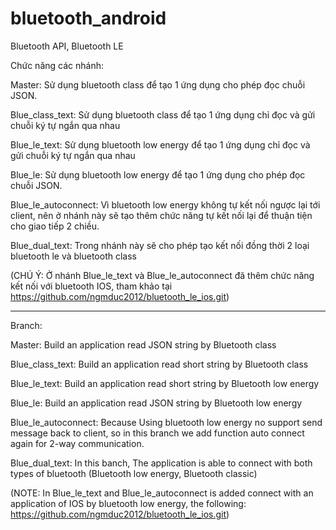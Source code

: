 # bluetooth_android
Bluetooth API, Bluetooth LE

Chức năng các nhánh:

Master: Sử dụng bluetooth class để tạo 1 ứng dụng cho phép đọc chuỗi JSON. 

Blue_class_text: Sử dụng bluetooth class để tạo 1 ứng dụng chỉ đọc và gửi chuỗi ký tự ngắn qua nhau  

Blue_le_text: Sử dụng bluetooth low energy để tạo 1 ứng dụng chỉ đọc và gửi chuỗi ký tự ngắn qua nhau

Blue_le:  Sử dụng bluetooth low energy để tạo 1 ứng dụng cho phép đọc chuỗi JSON. 

Blue_le_autoconnect: Vì bluetooth low energy không tự kết nối ngược lại tới client, nên ở nhánh này sẽ 
tạo thêm chức năng tự kết nối lại để thuận tiện cho giao tiếp 2 chiều. 

Blue_dual_text: Trong nhánh này sẽ cho phép tạo kết nối đồng thời 2 loại bluetooth le và bluetooth class

(CHÚ Ý: Ở nhánh Blue_le_text và Blue_le_autoconnect đã thêm chức năng kết nối với bluetooth IOS, tham 
khảo tại https://github.com/ngmduc2012/bluetooth_le_ios.git)

--- 

Branch: 

Master: Build an application read JSON string by Bluetooth class

Blue_class_text: Build an application read short string by Bluetooth class

Blue_le_text: Build an application read short string by Bluetooth low energy

Blue_le: Build an application read JSON string by Bluetooth low energy 

Blue_le_autoconnect: Because Using bluetooth low energy no support send message back to client, so in 
this branch we add function auto connect again for 2-way communication. 

Blue_dual_text: In this banch, The application is able to connect with both types of bluetooth (Bluetooth low energy, Bluetooth classic) 

(NOTE: In Blue_le_text and Blue_le_autoconnect is added connect with an application of IOS by bluetooth 
low energy, the following: https://github.com/ngmduc2012/bluetooth_le_ios.git)


